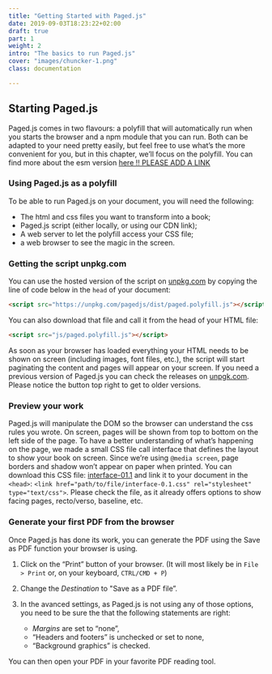 ```yaml
---
title: "Getting Started with Paged.js"
date: 2019-09-03T18:23:22+02:00
draft: true
part: 1 
weight: 2
intro: "The basics to run Paged.js" 
cover: "images/chuncker-1.png"
class: documentation

---
```


## Starting Paged.js

Paged.js comes in two flavours: a polyfill that will automatically run when you starts the browser and a npm module that you can run. Both can be adapted to your need pretty easily, but feel free to use what’s the more convenient for you, but in this chapter, we’ll focus on the polyfill. You can find more about the esm version [here !! PLEASE ADD A LINK]()


### Using Paged.js as a polyfill

To be able to run Paged.js on your document, you will need the following:


- The html and css files you want to transform into a book;
- Paged.js script (either locally, or using our CDN link);
- A web server to let the polyfill access your CSS file;
- a web browser to see the magic in the screen.

### Getting the script unpkg.com

You can use the hosted version of the script on [unpkg.com](https://unpkg.com/pagedjs) by copying the line of code below in the `head` of your document:

```html
<script src="https://unpkg.com/pagedjs/dist/paged.polyfill.js"></script>
```


You can also download that file and call it from the head of your HTML file: 

```html
<script src="js/paged.polyfill.js"></script>
```


As soon as your browser has loaded everything your HTML needs to be shown on screen (including images, font files, etc.), the script will start paginating the content and pages will appear on your screen. If you need a previous version of Paged.js you can check the releases on [unpgk.com](https://unpkg.com/browse/pagedjs/). Please notice the button top right to get to older versions.

### Preview your work

Paged.js will manipulate the DOM so the browser can understand the css rules you wrote. On screen, pages will be shown from top to bottom on the left side of the page. To have a better understanding of what’s happening on the page, we made a small CSS file call interface that defines the layout to show your book on screen. Since we’re using `@media screen`, page borders and shadow won’t appear on paper when printed. You can download this CSS file: [interface-01.1](https://gitlab.pagedmedia.org/tools/pagedjs-documentation/blob/master/ressources/interface-0.1.css) and link it to your document in the `<head>`: `<link href="path/to/file/interface-0.1.css" rel="stylesheet" type="text/css">`. Please check the file, as it already offers options to show facing pages, recto/verso, baseline, etc. 


### Generate your first PDF from the browser

Once Paged.js has done its work, you can generate the PDF using the Save as PDF function your browser is using. 
1. Click on the “Print” button of your browser. (It will most likely be in `File > Print` or, on your keyboard, `CTRL/CMD + P`)

2. Change the _Destination_ to "Save as a PDF file”.

3. In the avanced settings, as Paged.js is not using any of those options, you need to be sure the that the following statements are right:
   - _Margins_ are set to “none”,
   - “Headers and footers” is unchecked or set to none,
   - “Background graphics” is checked.

You can then open your PDF in your favorite PDF reading tool.